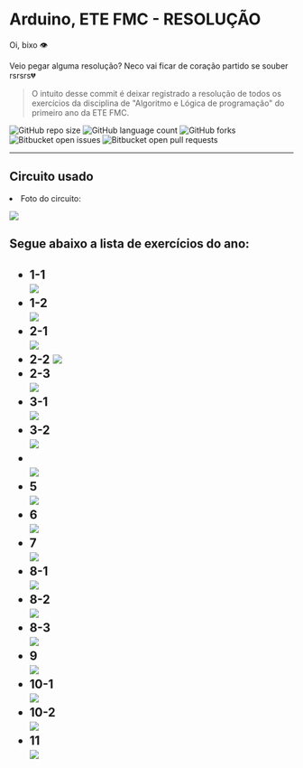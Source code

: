 # Arduino, ETE FMC - RESOLUÇÃO

Oi, bixo 👁️

Veio pegar alguma resolução? Neco vai ficar de coração partido se souber rsrsrs💔
>  O intuito desse commit é deixar registrado a resolução de todos os exercícios da disciplina de "Algoritmo e Lógica de programação" do primeiro ano da ETE FMC.

![GitHub repo size](https://img.shields.io/github/repo-size/KauaMB2/Arduino-ETE-FMC-Resolucao?style=for-the-badge)
![GitHub language count](https://img.shields.io/github/languages/count/KauaMB2/Arduino-ETE-FMC-Resolucao?style=for-the-badge)
![GitHub forks](https://img.shields.io/github/forks/KauaMB2/Arduino-ETE-FMC-Resolucao?style=for-the-badge)
![Bitbucket open issues](https://img.shields.io/bitbucket/issues/KauaMB2/Arduino-ETE-FMC-Resolucao?style=for-the-badge)
![Bitbucket open pull requests](https://img.shields.io/bitbucket/pr-raw/KauaMB2/Arduino-ETE-FMC-Resolucao?style=for-the-badge)
<hr>

## Circuito usado
<li> Foto do circuito:

<img src="img\circuito.png" class="img"></a>
## Segue abaixo a lista de exercícios do ano: 

<h2>
<ul>
<li>1-1
<br>
<img src="img\1-1.jpg" class="img"></a>

<li>1-2
<br>
<img src="img\1-2.jpg" class="img"></a>

<li>2-1
<br>
<img src="img\2-1.jpg" class="img"></a>

<li>2-2
<img src="img\2-2.jpg" class="img"></a>

<li>2-3
<br>
<img src="img\2-3.jpg" class="img"></a>

<li>3-1
<br>
<img src="img\3-1.jpg" class="img"></a>

<li>3-2
<br>
<img src="img\3-2.jpg" class="img"></a>

<li>
<br>
<img src="img\4.jpg" class="img"></a>

<li>5
<br>
<img src="img\5.jpg" class="img"></a>

<li>6
<br>
<img src="img\6.jpg" class="img"></a>

<li>7
<br>
<img src="img\7.jpg" class="img"></a>

<li>8-1
<br>
<img src="img\8-1.jpg" class="img"></a>

<li>8-2
<br>
<img src="img\8-2.jpg" class="img"></a>

<li>8-3
<br>
<img src="img\8-3.jpg" class="img"></a>

<li>9
<br>
<img src="img\9.jpg" class="img"></a>

<li>10-1
<br>
<img src="img\10-1.jpg" class="img"></a>

<li>10-2
<br>
<img src="img\10-2.jpg" class="img"></a>

<li>11
<br>
<img src="img\11.jpg" class="img"></a>
</ul>
</h2>

